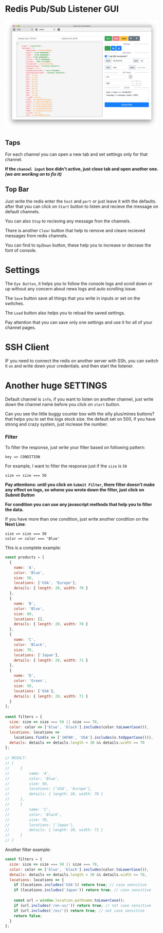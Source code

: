 # Redis Pub/Sub Listener GUI

![Redi Pub/Sub GUI](./screenshot.png 'Redi Pub/Sub GUI')

## Taps

For each channel you can open a new tab and set settings only for that channel.

**If the `channel input` box didn't active, just close tab and open another one. _(we are worikng on to fix it)_**

## Top Bar

Just write the redis enter the `host` and `port` or just leave it with the defaults. after that you can click on `Start` button to listen and recieve the message on default channels.

You can also `Stop` to recieving any message fron the channels.

There is another `Clear` button that help to remove and cleare recieved messages from redis channels.

You can find to `Up`/`Down` button, these help you to increase or decrase the font of console.

# Settings

The `Eye Button`, it helps you to follow the console logs and scroll down or up without any concern about news logs and auto scrolling issue.

The `Save` button save all things that you write in inputs or set on the switches.

The `Load` button also helps you to reload the saved settings.

Pay attention that you can save only one settings and use it for all of your channel pages.

# SSH Client

IF you need to connect the redis on another server with SSh, you can switch it `on` and write down your credentials. and then start the listener.

# Another huge SETTINGS

Default channel is `info`, if you want to listen on another channel, just write down the channel name before you click on `start` button.

Can you see the little buggy counter box with the silly plus/mines buttons? that helps you to set the logs stock size. the default set on 500, if you have strong and crazy system, just increase the number.

### Filter

To filter the response, just write your filter based on following pattern:

```
key => CONDITION
```

For example, I want to filter the response just if the `size` is `50`

```
size => size === 50
```

**Pay attentions: until you click on `Submit Filter`, there filter doesn't make any effect on logs, so whene you wrote down the filter, just click on _Submit Button_**

**For condition you can use any javascript methods that help you to filter the data.**

If you have more than one condition, just write another condition on the **Next Line**:

```
size => size === 50
color => color === 'Blue'
```

This is a complete example:

```javascript
const products = [
  {
    name: 'A',
    color: 'Blue',
    size: 50,
    locations: ['USA', 'Europe'],
    details: { length: 20, width: 70 }
  },
  {
    name: 'B',
    color: 'Blue',
    size: 60,
    locations: [],
    details: { length: 20, width: 70 }
  },
  {
    name: 'C',
    color: 'Black',
    size: 70,
    locations: ['Japan'],
    details: { length: 20, width: 71 }
  },
  {
    name: 'D',
    color: 'Green',
    size: 50,
    locations: ['USA'],
    details: { length: 20, width: 71 }
  }
];

const filters = {
  size: size => size === 50 || size === 70,
  color: color => ['blue', 'black'].includes(color.toLowerCase()),
  locations: locations =>
    locations.find(x => ['JAPAN', 'USA'].includes(x.toUpperCase())),
  details: details => details.length < 30 && details.width >= 70
};

// RESULT:
// [
//     {
//         name: 'A',
//         color: 'Blue',
//         size: 50,
//         locations: ['USA', 'Europe'],
//         details: { length: 20, width: 70 }
//     },
//     {
//         name: 'C',
//         color: 'Black',
//         size: 70,
//         locations: ['Japan'],
//         details: { length: 20, width: 71 }
//     }
// ]
```

Another filter example:

```javascript
const filters = {
  size: size => size === 50 || size === 70,
  color: color => ['blue', 'black'].includes(color.toLowerCase()),
  details: details => details.length < 30 && details.width >= 70,
  locations: locations => {
    if (locations.includes('USA')) return true; // case sensitive
    if (locations.includes('Japan')) return true; // case sensitive

    const url = window.location.pathname.toLowerCase();
    if (url.includes('/en-us/')) return true; // not case sensitive
    if (url.includes('/es/')) return true; // not case sensitive
    return false;
  }
};
```
